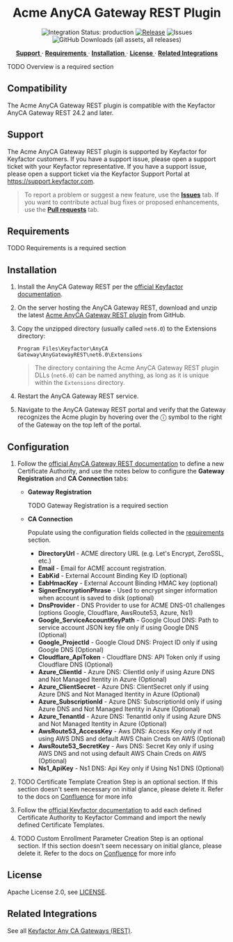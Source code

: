<h1 align="center" style="border-bottom: none">
    Acme AnyCA Gateway REST Plugin
</h1>

<p align="center">
  <!-- Badges -->
<img src="https://img.shields.io/badge/integration_status-production-3D1973?style=flat-square" alt="Integration Status: production" />
<a href="https://github.com/Keyfactor/acme-provider-caplugin/releases"><img src="https://img.shields.io/github/v/release/Keyfactor/acme-provider-caplugin?style=flat-square" alt="Release" /></a>
<img src="https://img.shields.io/github/issues/Keyfactor/acme-provider-caplugin?style=flat-square" alt="Issues" />
<img src="https://img.shields.io/github/downloads/Keyfactor/acme-provider-caplugin/total?style=flat-square&label=downloads&color=28B905" alt="GitHub Downloads (all assets, all releases)" />
</p>

<p align="center">
  <!-- TOC -->
  <a href="#support">
    <b>Support</b>
  </a> 
  ·
  <a href="#requirements">
    <b>Requirements</b>
  </a>
  ·
  <a href="#installation">
    <b>Installation</b>
  </a>
  ·
  <a href="#license">
    <b>License</b>
  </a>
  ·
  <a href="https://github.com/orgs/Keyfactor/repositories?q=anycagateway">
    <b>Related Integrations</b>
  </a>
</p>


TODO Overview is a required section

## Compatibility

The Acme AnyCA Gateway REST plugin is compatible with the Keyfactor AnyCA Gateway REST 24.2 and later.

## Support
The Acme AnyCA Gateway REST plugin is supported by Keyfactor for Keyfactor customers. If you have a support issue, please open a support ticket with your Keyfactor representative. If you have a support issue, please open a support ticket via the Keyfactor Support Portal at https://support.keyfactor.com. 

> To report a problem or suggest a new feature, use the **[Issues](../../issues)** tab. If you want to contribute actual bug fixes or proposed enhancements, use the **[Pull requests](../../pulls)** tab.

## Requirements

TODO Requirements is a required section

## Installation

1. Install the AnyCA Gateway REST per the [official Keyfactor documentation](https://software.keyfactor.com/Guides/AnyCAGatewayREST/Content/AnyCAGatewayREST/InstallIntroduction.htm).

2. On the server hosting the AnyCA Gateway REST, download and unzip the latest [Acme AnyCA Gateway REST plugin](https://github.com/Keyfactor/acme-provider-caplugin/releases/latest) from GitHub.

3. Copy the unzipped directory (usually called `net6.0`) to the Extensions directory:

    ```shell
    Program Files\Keyfactor\AnyCA Gateway\AnyGatewayREST\net6.0\Extensions
    ```

    > The directory containing the Acme AnyCA Gateway REST plugin DLLs (`net6.0`) can be named anything, as long as it is unique within the `Extensions` directory.

4. Restart the AnyCA Gateway REST service.

5. Navigate to the AnyCA Gateway REST portal and verify that the Gateway recognizes the Acme plugin by hovering over the ⓘ symbol to the right of the Gateway on the top left of the portal.

## Configuration

1. Follow the [official AnyCA Gateway REST documentation](https://software.keyfactor.com/Guides/AnyCAGatewayREST/Content/AnyCAGatewayREST/AddCA-Gateway.htm) to define a new Certificate Authority, and use the notes below to configure the **Gateway Registration** and **CA Connection** tabs:

    * **Gateway Registration**

        TODO Gateway Registration is a required section

    * **CA Connection**

        Populate using the configuration fields collected in the [requirements](#requirements) section.

        * **DirectoryUrl** - ACME directory URL (e.g. Let's Encrypt, ZeroSSL, etc.) 
        * **Email** - Email for ACME account registration. 
        * **EabKid** - External Account Binding Key ID (optional) 
        * **EabHmacKey** - External Account Binding HMAC key (optional) 
        * **SignerEncryptionPhrase** - Used to encrypt singer information when account is saved to disk (optional) 
        * **DnsProvider** - DNS Provider to use for ACME DNS-01 challenges (options Google, Cloudflare, AwsRoute53, Azure, Ns1) 
        * **Google_ServiceAccountKeyPath** - Google Cloud DNS: Path to service account JSON key file only if using Google DNS (Optional) 
        * **Google_ProjectId** - Google Cloud DNS: Project ID only if using Google DNS (Optional) 
        * **Cloudflare_ApiToken** - Cloudflare DNS: API Token only if using Cloudflare DNS (Optional) 
        * **Azure_ClientId** - Azure DNS: ClientId only if using Azure DNS and Not Managed Itentity in Azure (Optional) 
        * **Azure_ClientSecret** - Azure DNS: ClientSecret only if using Azure DNS and Not Managed Itentity in Azure (Optional) 
        * **Azure_SubscriptionId** - Azure DNS: SubscriptionId only if using Azure DNS and Not Managed Itentity in Azure (Optional) 
        * **Azure_TenantId** - Azure DNS: TenantId only if using Azure DNS and Not Managed Itentity in Azure (Optional) 
        * **AwsRoute53_AccessKey** - Aws DNS: Access Key only if not using AWS DNS and default AWS Chain Creds on AWS (Optional) 
        * **AwsRoute53_SecretKey** - Aws DNS: Secret Key only if using AWS DNS and not using default AWS Chain Creds on AWS (Optional) 
        * **Ns1_ApiKey** - Ns1 DNS: Api Key only if Using Ns1 DNS (Optional) 

2. TODO Certificate Template Creation Step is an optional section. If this section doesn't seem necessary on initial glance, please delete it. Refer to the docs on [Confluence](https://keyfactor.atlassian.net/wiki/x/SAAyHg) for more info

3. Follow the [official Keyfactor documentation](https://software.keyfactor.com/Guides/AnyCAGatewayREST/Content/AnyCAGatewayREST/AddCA-Keyfactor.htm) to add each defined Certificate Authority to Keyfactor Command and import the newly defined Certificate Templates.

4. TODO Custom Enrollment Parameter Creation Step is an optional section. If this section doesn't seem necessary on initial glance, please delete it. Refer to the docs on [Confluence](https://keyfactor.atlassian.net/wiki/x/SAAyHg) for more info



## License

Apache License 2.0, see [LICENSE](LICENSE).

## Related Integrations

See all [Keyfactor Any CA Gateways (REST)](https://github.com/orgs/Keyfactor/repositories?q=anycagateway).